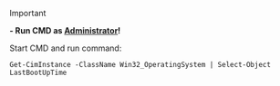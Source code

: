 > [!IMPORTANT]
> **- Run CMD as <ins>Administrator</ins>!**

Start CMD and run command:
```
Get-CimInstance -ClassName Win32_OperatingSystem | Select-Object LastBootUpTime 
```
